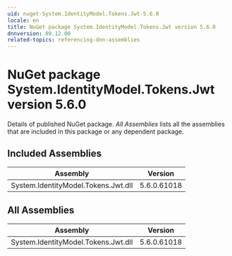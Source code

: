 ```yaml
---
uid: nuget-System.IdentityModel.Tokens.Jwt-5.6.0
locale: en
title: NuGet package System.IdentityModel.Tokens.Jwt version 5.6.0
dnnversion: 09.12.00
related-topics: referencing-dnn-assemblies
---
```


# NuGet package System.IdentityModel.Tokens.Jwt version 5.6.0
Details of published NuGet package.
*All Assemblies* lists all the assemblies that are included in this package or any dependent package.

## Included Assemblies

|Assembly|Version|
|---|---|
|System.IdentityModel.Tokens.Jwt.dll|5.6.0.61018|

## All Assemblies

|Assembly|Version|
|---|---|
|System.IdentityModel.Tokens.Jwt.dll|5.6.0.61018|

